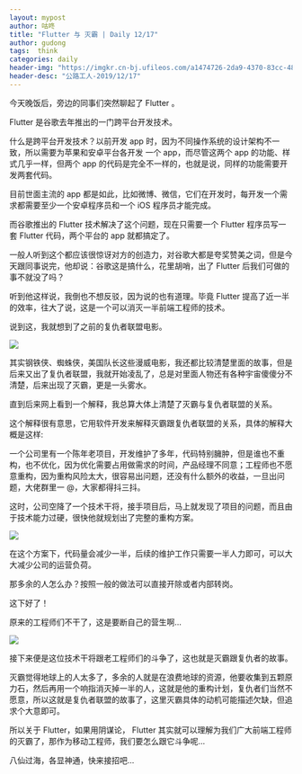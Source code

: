 ```yaml
---
layout: mypost
author: 咕咚
title: "Flutter 与 灭霸 | Daily 12/17"
author: gudong
tags:  think
categories: daily
header-img: "https://imgkr.cn-bj.ufileos.com/a1474726-2da9-4370-83cc-483eafb1d86f.jpg"
header-desc: "公路工人-2019/12/17"
---
```


今天晚饭后，旁边的同事们突然聊起了 Flutter 。

Flutter 是谷歌去年推出的一门跨平台开发技术。

什么是跨平台开发技术？以前开发 app 时，因为不同操作系统的设计架构不一致，所以需要为苹果和安卓平台各开发 一个 app，而尽管这两个 app 的功能、样式几乎一样，但两个 app 的代码是完全不一样的，也就是说，同样的功能需要开发两套代码。

目前世面主流的 app 都是如此，比如微博、微信，它们在开发时，每开发一个需求都需要至少一个安卓程序员和一个 iOS 程序员才能完成。

而谷歌推出的 Flutter 技术解决了这个问题，现在只需要一个 Flutter 程序员写一套 Flutter 代码，两个平台的 app 就都搞定了。

一般人听到这个都应该很惊讶对方的创造力，对谷歌大都是夸奖赞美之词，但是今天跟同事说完，他却说：谷歌这是搞什么，花里胡哨，出了 Flutter 后我们可做的事不就没了吗？

听到他这样说，我倒也不想反驳，因为说的也有道理。毕竟 Flutter 提高了近一半的效率，往大了说，这是一个可以消灭一半前端工程师的技术。

说到这，我就想到了之前的复仇者联盟电影。

![](https://timgsa.baidu.com/timg?image&quality=80&size=b9999_10000&sec=1577200029&di=fa8419fd6976c5bde4682729c9f240f8&imgtype=jpg&er=1&src=http%3A%2F%2Fpic.rmb.bdstatic.com%2F00271105ffc6b7560533dd24ce8c51e84066.jpeg%40c_1%2Cw_1921%2Ch_1011%2Cx_0%2Cy_0)

其实钢铁侠、蜘蛛侠，美国队长这些漫威电影，我还都比较清楚里面的故事，但是后来又出了复仇者联盟，我就开始凌乱了，总是对里面人物还有各种宇宙傻傻分不清楚，后来出现了灭霸，更是一头雾水。

直到后来网上看到一个解释，我总算大体上清楚了灭霸与复仇者联盟的关系。

这个解释很有意思，它用软件开发来解释灭霸跟复仇者联盟的关系，具体的解释大概是这样:

一个公司里有一个陈年老项目，开发维护了多年，代码特别臃肿，但是谁也不重构，也不优化，因为优化需要占用做需求的时间，产品经理不同意；工程师也不愿意重构，因为重构风险太大，很容易出问题，还没有什么额外的收益，一旦出问题，大佬群里一 @，大家都得抖三抖。

这时，公司空降了一个技术干将，接手项目后，马上就发现了项目的问题，而且由于技术能力过硬，很快他就规划出了完整的重构方案。

![](https://tva1.sinaimg.cn/large/006tNbRwly1ga04vgz07uj30hw0ceabw.jpg)

在这个方案下，代码量会减少一半，后续的维护工作只需要一半人力即可，可以大大减少公司的运营负荷。

那多余的人怎么办？按照一般的做法可以直接开除或者内部转岗。

这下好了！

原来的工程师们不干了，这是要断自己的营生啊…

![](https://tva1.sinaimg.cn/large/006tNbRwly1ga04pa06ebj30pk0h0nda.jpg)

接下来便是这位技术干将跟老工程师们的斗争了，这也就是灭霸跟复仇者的故事。

灭霸觉得地球上的人太多了，多余的人就是在浪费地球的资源，他要收集到五颗原力石，然后再用一个响指消灭掉一半的人，这就是他的重构计划，复仇者们当然不愿意，所以这就是复仇者联盟的故事了，这里灭霸具体的动机可能描述欠缺，但追求个大意即可。

所以关于 Flutter，如果用阴谋论， Flutter 其实就可以理解为我们广大前端工程师的灭霸了，那作为移动工程师，我们要怎么跟它斗争呢…

八仙过海，各显神通，快来接招吧...

